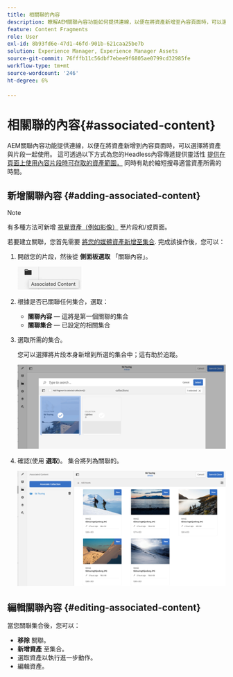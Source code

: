 ```yaml
---
title: 相關聯的內容
description: 瞭解AEM關聯內容功能如何提供連線，以便在將資產新增至內容頁面時，可以選擇將資產與片段搭配使用，為Headless內容傳送新增更多彈性。
feature: Content Fragments
role: User
exl-id: 8b93fd6e-47d1-46fd-901b-621caa25be7b
solution: Experience Manager, Experience Manager Assets
source-git-commit: 76fffb11c56dbf7ebee9f6805ae0799cd32985fe
workflow-type: tm+mt
source-wordcount: '246'
ht-degree: 6%

---
```


# 相關聯的內容{#associated-content}

AEM關聯內容功能提供連線，以便在將資產新增到內容頁面時，可以選擇將資產與片段一起使用。 這可透過以下方式為您的Headless內容傳遞提供靈活性 [提供在頁面上使用內容片段時可存取的資產範圍，](/help/sites-authoring/content-fragments.md#using-associated-content) 同時有助於縮短搜尋適當資產所需的時間。

## 新增關聯內容 {#adding-associated-content}

>[!NOTE]
>
>有多種方法可新增 [視覺資產（例如影像）](/help/assets/content-fragments/content-fragments.md#fragments-with-visual-assets) 至片段和/或頁面。

若要建立關聯，您首先需要 [將您的媒體資產新增至集合](/help/assets/manage-collections.md). 完成該操作後，您可以：

1. 開啟您的片段，然後從 **側面板選取** 「關聯內容」。

   ![相關聯的內容](assets/cfm-assoc-content-01.png)

1. 根據是否已關聯任何集合，選取：

   * **關聯內容**  — 這將是第一個關聯的集合
   * **關聯集合**  — 已設定的相關集合

1. 選取所需的集合。

   您可以選擇將片段本身新增到所選的集合中；這有助於追蹤。

   ![選取集合](assets/cfm-assoc-content-02.png)

1. 確認(使用 **選取**)。 集合將列為關聯的。

   ![cfm-6420-05](assets/cfm-assoc-content-03.png)

## 編輯關聯內容 {#editing-associated-content}

當您關聯集合後，您可以：

* **移除** 關聯。
* **新增資產** 至集合。
* 選取資產以執行進一步動作。
* 編輯資產。
